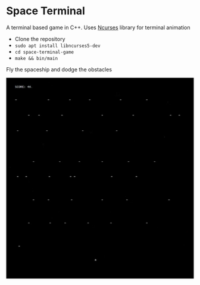 # Space Terminal
A terminal based game in C++. Uses [Ncurses](http://www.cs.ukzn.ac.za/~hughm/os/notes/ncurses.html) library for terminal animation

- Clone the repository
- ```sudo apt install libncurses5-dev```
- ```cd space-terminal-game```
- ```make && bin/main```

Fly the spaceship and dodge the obstacles

![spaceship](https://github.com/liuarvin/spaceship-dodging-game/blob/master/spaceship.jpg)

